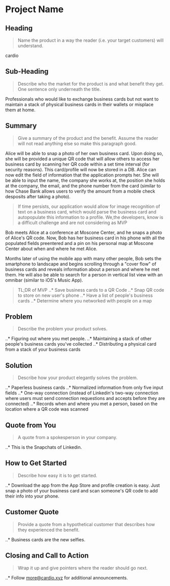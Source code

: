 # Project Name #

<!-- 
> This material was originally posted [here](http://www.quora.com/What-is-Amazons-approach-to-product-development-and-product-management). It is reproduced here for posterities sake.

There is an approach called "working backwards" that is widely used at Amazon. They work backwards from the customer, rather than starting with an idea for a product and trying to bolt customers onto it. While working backwards can be applied to any specific product decision, using this approach is especially important when developing new products or features.

For new initiatives a product manager typically starts by writing an internal press release announcing the finished product. The target audience for the press release is the new/updated product's customers, which can be retail customers or internal users of a tool or technology. Internal press releases are centered around the customer problem, how current solutions (internal or external) fail, and how the new product will blow away existing solutions.

If the benefits listed don't sound very interesting or exciting to customers, then perhaps they're not (and shouldn't be built). Instead, the product manager should keep iterating on the press release until they've come up with benefits that actually sound like benefits. Iterating on a press release is a lot less expensive than iterating on the product itself (and quicker!).

If the press release is more than a page and a half, it is probably too long. Keep it simple. 3-4 sentences for most paragraphs. Cut out the fat. Don't make it into a spec. You can accompany the press release with a FAQ that answers all of the other business or execution questions so the press release can stay focused on what the customer gets. My rule of thumb is that if the press release is hard to write, then the product is probably going to suck. Keep working at it until the outline for each paragraph flows. 

Oh, and I also like to write press-releases in what I call "Oprah-speak" for mainstream consumer products. Imagine you're sitting on Oprah's couch and have just explained the product to her, and then you listen as she explains it to her audience. That's "Oprah-speak", not "Geek-speak".

Once the project moves into development, the press release can be used as a touchstone; a guiding light. The product team can ask themselves, "Are we building what is in the press release?" If they find they're spending time building things that aren't in the press release (overbuilding), they need to ask themselves why. This keeps product development focused on achieving the customer benefits and not building extraneous stuff that takes longer to build, takes resources to maintain, and doesn't provide real customer benefit (at least not enough to warrant inclusion in the press release).
 -->
 
## Heading ##
  > Name the product in a way the reader (i.e. your target customers) will understand.

  cardio

## Sub-Heading ##
  > Describe who the market for the product is and what benefit they get. One sentence only underneath the title.

  Professionals who would like to exchange business cards but not want to maintain a stack of physical business cards in their wallets or misplace them at home.

## Summary ##
  > Give a summary of the product and the benefit. Assume the reader will not read anything else so make this paragraph good.

  Alice will be able to snap a photo of her own business card. Upon doing so, she will be provided a unique QR code that will allow others to access her business card by scanning her QR code within a set time interval (for security reasons). This card/profile will now be stored in a DB. Alice can now edit the field of information that the application prompts her. She will be able to input the name, the company she works at, the position she holds at the company, the email, and the phone number from the card (similar to how Chase Bank allows users to verify the amount from a mobile check desposits after taking a photo). 

  > If time persists, our application would allow for image recognition of text on a business card, which would parse the business card and autopopulate this information to a profile. We,the developers, know is a difficult challenge and are not considering as MVP

  Bob meets Alice at a conference at Moscone Center, and he snaps a photo of Alice's QR code. Now, Bob has her business card in his phone with all the populated fields preentered and a pin on his personal map at Moscone Center about when and where he met Alice. 

  Months later of using the mobile app with many other people, Bob sets the smartphone to landscape and begins scrolling through a "cover flow" of business cards and reveals information about a person and where he met them. He will also be able to search for a person in vertical list view with an omnibar (similar to iOS's Music App). 

  > TL;DR of MVP
  > ..*  Save business cards to a QR Code
  > ..*  Snap QR code to store on new user's phone
  > ..*  Have a list of people's business cards
  > ..*  Determine where you networked with people on a map

## Problem ##
  > Describe the problem your product solves.

..* Figuring out where you met people. 
..* Maintaining a stack of other people's business cards you've collected
..* Distributing a physical card from a stack of your business cards

## Solution ##
  > Describe how your product elegantly solves the problem.

..* Paperless business cards
..* Normalized information from only five input fields
..* One-way connection (instead of Linkedin's two-way connection where users must send connection requestions and accepts before they are connected)
..* Records when and where you met a person, based on the location where a QR code was scanned 

## Quote from You ##
  > A quote from a spokesperson in your company.

..* This is the Snapchats of Linkedin.

## How to Get Started ##
  > Describe how easy it is to get started.

..* Download the app from the App Store and profile creation is easy. Just snap a photo of your business card and scan someone's QR code to add their info into your phone.

## Customer Quote ##
  > Provide a quote from a hypothetical customer that describes how they experienced the benefit.

..* Business cards are the new selfies.

## Closing and Call to Action ##
  > Wrap it up and give pointers where the reader should go next.

..* Follow more@cardio.xyz for additional announcements.